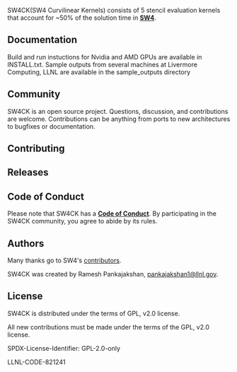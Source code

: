 SW4CK(SW4 Curvilinear Kernels) consists of 5 stencil evaluation kernels that account for
~50% of the solution time in [**SW4**](https://github.com/geodynamics/sw4).

Documentation
----------------

Build and run instuctions for Nvidia and AMD GPUs
are available in INSTALL.txt. Sample outputs from several
machines at Livermore Computing, LLNL are available in the sample_outputs directory

Community
------------------------

SW4CK is an open source project.  Questions, discussion, and
contributions are welcome. Contributions can be anything from ports to new 
architectures to bugfixes or documentation.

Contributing
------------------------

Releases
--------

Code of Conduct
------------------------
Please note that SW4CK has a
[**Code of Conduct**](.github/CODE_OF_CONDUCT.md). By participating in
the SW4CK community, you agree to abide by its rules.


Authors
----------------
Many thanks go to SW4's [contributors](https://github.com/geodynamics/sw4/graphs/contributors).

SW4CK was created by Ramesh Pankajakshan, pankajakshan1@llnl.gov.

License
----------------

SW4CK is distributed under the terms of GPL, v2.0 license.

All new contributions must be made under the terms of the GPL, v2.0 license.

SPDX-License-Identifier: GPL-2.0-only

LLNL-CODE-821241
